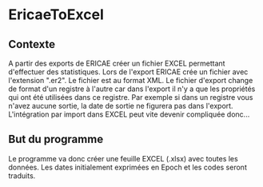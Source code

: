 # EricaeToExcel

## Contexte
A partir des exports de ERICAE créer un fichier EXCEL permettant d'effectuer des statistiques.
Lors de l'export ERICAE crée un fichier avec l'extension ".er2". Le fichier est au format XML.
Le fichier d'export change de format d'un registre à l'autre car dans l'export il n'y a que les propriétés qui ont été utilisées dans ce registre. 
Par exemple si dans un registre vous n'avez aucune sortie, la date de sortie ne figurera pas dans l'export.
L'intégration par import dans EXCEL peut vite devenir compliquée donc...

## But du programme
Le programme va donc créer une feuille EXCEL (.xlsx) avec toutes les données.
Les dates initialement exprimées en Epoch et les codes seront traduits.
